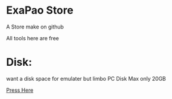 # ExaPao Store
A Store make on github

All tools here are free

# Disk:
want a disk space for emulater but limbo PC Disk Max only 20GB

[Press Here](https://raw.githubusercontent.com/khuonghoanghuy/khuonghoanghuy.github.io/main/DISK.md)
